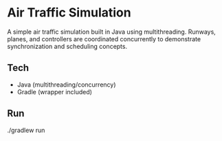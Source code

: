 # Air Traffic Simulation
A simple air traffic simulation built in Java using multithreading. Runways, planes, and controllers are coordinated concurrently to demonstrate synchronization and scheduling concepts.
## Tech
- Java (multithreading/concurrency)
- Gradle (wrapper included)

## Run
./gradlew run
